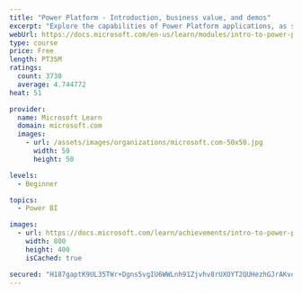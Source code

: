 ```yaml
---
title: "Power Platform - Introduction, business value, and demos"
excerpt: "Explore the capabilities of Power Platform applications, as seen in demonstrations and customer case studies."
webUrl: https://docs.microsoft.com/en-us/learn/modules/intro-to-power-platform-mba/
type: course
price: Free
length: PT35M
ratings:
  count: 3730
  average: 4.744772
heat: 51

provider:
  name: Microsoft Learn
  domain: microsoft.com
  images:
    - url: /assets/images/organizations/microsoft.com-50x50.jpg
      width: 50
      height: 50

levels:
  - Beginner

topics:
  - Power BI

images:
  - url: https://docs.microsoft.com/learn/achievements/intro-to-power-platform-social.png
    width: 800
    height: 400
    isCached: true

secured: "H187gaptK9UL35TWr+Dgns5vgIU6WWLnh91Zjvhv8rUXOYT2QUHezhGJrAKvoZ5MWtt0VztzIvCcx0USLObaJR3+Jo7lvVDgpiJKt7ZW7wkEV9wHDOispwwbeKzdHbxE9/kOpnPraMHmZoF8D04oB1OJLXXaL2U8LuS7g7Y4D+ySZY6ex2Xy9d1KAiVUpSH5/7UJslxZndzyRWqOWfphZOEbfFkrsS57oVdDEQaAWX+PNeI2VLKg/gquwYtBLgSw2BG2+WEvj3rhfmVxme5Q20fovEPMzsZEEGpu6YOU1u3knDBPWByUduNi6nfwrbeWY0Lti6flNsMPPdvpkQLG69Q+zEhMLoCvteJNU8A/2g5m3g0SJV2YTN5Dihk9eWeZKqNgfceJ6MG1A4vEFZr3HtbXrCT+GDkhNrJyPZBnZEg=;aBJChnhxb+nfduHAZQyorw=="
---
```


